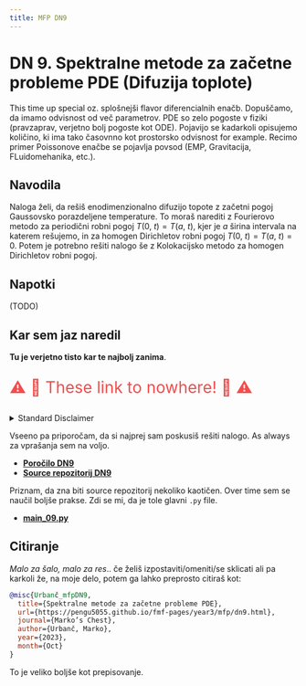 ```yaml
---
title: MFP DN9
---
```

# DN 9. Spektralne metode za začetne probleme PDE (Difuzija toplote)

This time up special oz. splošnejši flavor diferencialnih enačb. Dopuščamo, da imamo odvisnost od več parametrov. PDE so zelo pogoste v fiziki (pravzaprav, verjetno bolj pogoste kot ODE). Pojavijo se kadarkoli opisujemo količino, ki ima tako časovnno kot prostorsko odvisnost for example. Recimo primer Poissonove enačbe se pojavlja povsod (EMP, Gravitacija, FLuidomehanika, etc.).

## Navodila
Naloga želi, da rešiš enodimenzionalno difuzijo topote z začetni pogoj Gaussovsko porazdeljene temperature. To moraš narediti z Fourierovo metodo za periodični robni pogoj $T(0,\>t) = T(a,\>t)$, kjer je $a$ širina intervala na katerem rešujemo, in za homogen Dirichletov robni pogoj $T(0,\>t) = T(a,\>t) = 0$. Potem je potrebno rešiti nalogo še z Kolokacijsko metodo za homogen Dirichletov robni pogoj.

## Napotki
(TODO)

## Kar sem jaz naredil
**Tu je verjetno tisto kar te najbolj zanima**. 

<p style="color:#f54c4c; font-size: 28px"> ⚠️ 🚧 These link to nowhere! 🚧 ⚠️ </h1> 

<details>
  <summary>Standard Disclaimer</summary>
  Objavljam tudi kodo. Ta je bila včasih del večjega repozitorija, ampak sem jo sedaj izvzel v svojega, da je bolj pregledna. Koda bi morala biti razmeroma pokomentirana, sploh v kasnejših nalogah. 
  
</details>

Vseeno pa priporočam, da si najprej sam poskusiš rešiti nalogo. As always za vprašanja sem na voljo.


* [**Poročilo DN9**](#)
* [**Source repozitorij DN9**](https://github.com/pengu5055/mfp09)

Priznam, da zna biti source repozitorij nekoliko kaotičen. Over time sem se naučil boljše prakse. Zdi se mi, da je tole glavni `.py` file.

* [**main_09.py**](https://github.com/pengu5055/mfp09/blob/b7e996834bef0863eab74c2124b04b5ddb960a81/main-09.py)

## Citiranje
*Malo za šalo, malo za res*.. če želiš izpostaviti/omeniti/se sklicati ali pa karkoli že, na moje delo, potem ga lahko preprosto citiraš kot:

```bib
@misc{Urbanč_mfpDN9, 
  title={Spektralne metode za začetne probleme PDE}, 
  url={https://pengu5055.github.io/fmf-pages/year3/mfp/dn9.html}, 
  journal={Marko’s Chest}, 
  author={Urbanč, Marko}, 
  year={2023}, 
  month={Oct}
} 
```
To je veliko boljše kot prepisovanje.
